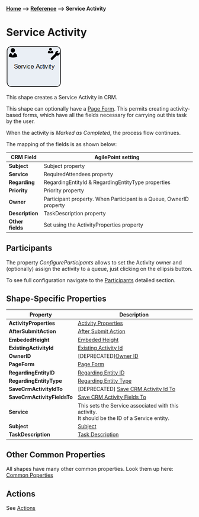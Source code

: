 __[Home](/) --> [Reference](/ref) --> Service Activity__

# Service Activity

![Service Activity](media/ServiceActivity.png)

This shape creates a Service Activity in CRM.

This shape can optionally have a [Page Form](PageForm.md). This permits
creating activity-based forms, which have all the fields necessary for carrying
out this task by the user.

When the activity is *Marked as Completed*, the process flow continues.

The mapping of the fields is as shown below:

| CRM Field    | AgilePoint setting                                                   |
|--------------|----------------------------------------------------------------------|
| **Subject**      | Subject property                                                     |
| **Service**      | RequiredAttendees property                                           |
| **Regarding**    | RegardingEntityId & RegardingEntityType properties                   |
| **Priority**     | Priority property                                                    |
| **Owner**        | Participant property. When Participant is a Queue, OwnerID property  |
| **Description**  | TaskDescription property                                             |
| **Other fields** | Set using the ActivityProperties property                            |

 ## Participants
The property *ConfigureParticipants* allows to set the Activity owner and (optionally) assign the activity to a queue, just clicking on the ellipsis button.

To see full configuration navigate to the [Participants](./common/Participants.md) detailed section.

## Shape-Specific Properties

| Property | Description |
| -------- | ----------- |
| **ActivityProperties**      | [Activity Properties](common/ActivityProperties.md)  |
| **AfterSubmitAction**       | [After Submit Action](common/AfterSubmitAction.md)   |
| **EmbededHeight**           | [Embeded Height](common/EmbededHeight.md)       |
| **ExistingActivityId**      | [Existing Activity Id](common/ExistingActivityId.md)       |
| **OwnerID**                 | [DEPRECATED][Owner ID](common/OwnerID.md)             |
| **PageForm**                | [Page Form](common/PageForm.md)            |
| **RegardingEntityID**       | [Regarding Entity ID](common/RegardingEntityID.md)   |
| **RegardingEntityType**     | [Regarding Entity Type](common/RegardingEntityType.md) |
| **SaveCrmActivityIdTo**     | [DEPRECATED] [Save CRM Activity Id To](common/SaveCrmActivityIdTo.md) |
| **SaveCrmActivityFieldsTo** | [Save CRM Activity Fields To](common/SaveCrmActivityFieldsTo.md)     |
| **Service**                 | This sets the Service associated with this activity.<br />It should be the ID of a Service entity.             |
| **Subject**                 | [Subject](common/Subject.md)             |
| **TaskDescription**         | [Task Description](common/TaskDescription.md)     |



## Other Common Properties
All shapes have many other common properties. Look them up here: [Common Poperties](common/README.md)

## Actions
See [Actions](common/Actions.md)